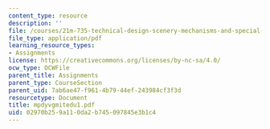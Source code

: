 ```yaml
---
content_type: resource
description: ''
file: /courses/21m-735-technical-design-scenery-mechanisms-and-special-effects-spring-2004/02970b259a110da2b745097845e3b1c4_mpdyvgmitedu1.pdf
file_type: application/pdf
learning_resource_types:
- Assignments
license: https://creativecommons.org/licenses/by-nc-sa/4.0/
ocw_type: OCWFile
parent_title: Assignments
parent_type: CourseSection
parent_uid: 7ab6ae47-f961-4b79-44ef-243984cf3f3d
resourcetype: Document
title: mpdyvgmitedu1.pdf
uid: 02970b25-9a11-0da2-b745-097845e3b1c4
---
```

